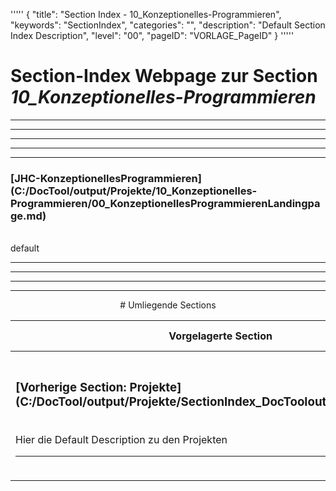 '''''
{
"title": "Section Index - 10_Konzeptionelles-Programmieren",
"keywords": "SectionIndex",
"categories": "",
"description": "Default Section Index Description",
"level": "00",
"pageID": "VORLAGE_PageID"
}
'''''


<h1>Section-Index Webpage zur Section <i>10_Konzeptionelles-Programmieren</i></h1>

<hr><hr><hr><hr><hr>


<h3>[JHC-KonzeptionellesProgrammieren](C:/DocTool/output/Projekte/10_Konzeptionelles-Programmieren/00_KonzeptionellesProgrammierenLandingpage.md)</h3><br>default<hr><center><hr><hr><hr> # Umliegende Sections
 </h2><br><table><thead> <tr> <th><center>Vorgelagerte Section</center></th> <th><center>Nachgelagerte Section</center></th></tr></thead><tbody><tr><td><h3>[Vorherige Section: Projekte](C:/DocTool/output/Projekte/SectionIndex_DocTooloutputProjekte.html)</h3><br>Hier die Default Description zu den Projekten<hr></td><td><h3>Nachgelagerte Section</h3><br><p>Es gibt keine tiefere Section</p><hr></td></tr></tbody></table>